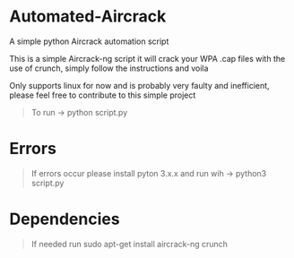 # Automated-Aircrack
A simple python Aircrack automation script

This is a simple Aircrack-ng script it will crack your WPA .cap files with the use of crunch, simply follow the instructions and voila

Only supports linux for now and is probably very faulty and inefficient, please feel free to contribute to this simple project

> To run → python script.py 

# Errors
> If errors occur please install pyton 3.x.x and run wih → python3 script.py

# Dependencies
> If needed run sudo apt-get install aircrack-ng crunch
